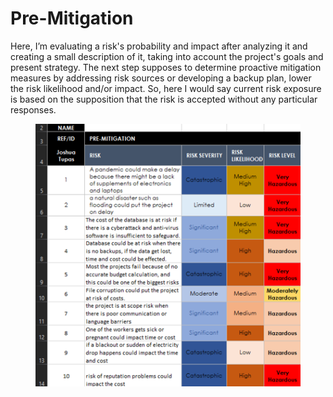 # Pre-Mitigation

Here, I’m evaluating a risk's probability and impact after analyzing it and creating a small description of it, taking into account the project's goals and present strategy. The next step supposes to determine proactive mitigation measures by addressing risk sources or developing a backup plan, lower the risk likelihood and/or impact. So, here I would say current risk exposure is based on the supposition that the risk is accepted without any particular responses.

<figure><img src=".gitbook/assets/image (4).png" alt=""><figcaption></figcaption></figure>
